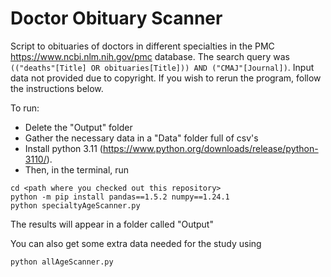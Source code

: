 # Doctor Obituary Scanner
Script to obituaries of doctors in different specialties in the PMC https://www.ncbi.nlm.nih.gov/pmc database. The search query was ```(("deaths"[Title] OR obituaries[Title])) AND ("CMAJ"[Journal])```. 
Input data not provided due to copyright.
If you wish to rerun the program, follow the instructions below.

To run:
- Delete the "Output" folder
- Gather the necessary data in a "Data" folder full of csv's
- Install python 3.11 (https://www.python.org/downloads/release/python-3110/). 
- Then, in the terminal, run
```
cd <path where you checked out this repository>
python -m pip install pandas==1.5.2 numpy==1.24.1
python specialtyAgeScanner.py
```
The results will appear in a folder called "Output"

You can also get some extra data needed for the study using
```
python allAgeScanner.py
```

